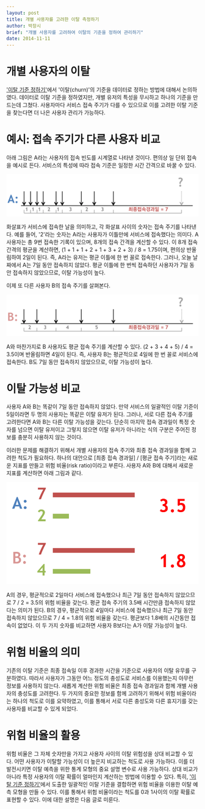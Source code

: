 ```yaml
---
layout: post
title: 개별 사용자를 고려한 이탈 측정하기
author: 박장시
brief: "개별 사용자를 고려하여 이탈의 기준을 정하여 관리하기"
date: 2014-11-11
---
```


# 개별 사용자의 이탈

['이탈 기준 정하기'](http://www.boxnwhis.kr/2014/09/15/make_a_criterion_for_churn.html)에서 '이탈(churn)'의 기준을 데이터로 정하는 방법에 대해서 논의하였다. 데이터로 이탈 기준을 정하였지만, 개별 유저의 특성을 무시하고 하나의 기준을 만드는데 그쳤다. 사용자마다 서비스 접속 주기가 다를 수 있으므로 이를 고려한 이탈 기준을 찾는다면 더 나은 사용자 관리가 가능하다.

# 예시: 접속 주기가 다른 사용자 비교

아래 그림은 A라는 사용자의 접속 빈도를 시계열로 나타낸 것이다. 편의상 일 단위 접속을 예시로 든다. 서비스의 특성에 따라 접속 기준은 일정한 시간 간격으로 바꿀 수 있다.

![userA](/img/posts/2014-11-11-measure_churn_for_individual_users/userA.jpg)

화살표가 서비스에 접속한 날을 의미하고, 각 화살표 사이의 숫자는 접속 주기를 나타낸다. 예를 들어, '2'라는 숫자는 A라는 사용자가 이틀만에 서비스에 접속했다는 의미다. A 사용자는 총 9번 접속한 기록이 있으며, 8개의 접속 간격을 계산할 수 있다. 이 8개 접속 간격의 평균을 계산하면, (1 + 1 + 1 + 2 + 1 + 3 + 2 + 3) / 8 = 1.75이며, 편의상 반올림하여 2일이 된다. 즉, A라는 유저는 평균 이틀에 한 번 꼴로 접속한다. 그러나, 오늘 날짜에서 A는 7일 동안 접속하지 않았다. 평균 이틀에 한 번씩 접속하던 사용자가 7일 동안 접속하지 않았으므로, 이탈 가능성이 높다.

이제 또 다른 사용자 B의 접속 주기를 살펴본다.

![userB](/img/posts/2014-11-11-measure_churn_for_individual_users/userB.jpg)

A와 마찬가지로 B 사용자도 평균 접속 주기를 계산할 수 있다. (2 + 3 + 4 + 5) / 4 = 3.5이며 반올림하면 4일이 된다. 즉, 사용자 B는 평균적으로 4일에 한 번 꼴로 서비스에 접속한다. B도 7일 동안 접속하지 않았으므로, 이탈 가능성이 높다.

# 이탈 가능성 비교

사용자 A와 B는 똑같이 7일 동안 접속하지 않았다. 만약 서비스의 일괄적인 이탈 기준이 5일이라면 두 명의 사용자는 똑같은 이탈 유저가 된다. 그러나, 서로 다른 접속 주기를 고려한다면 A와 B는 다른 이탈 가능성을 갖는다. 단순히 마지막 접속 경과일이 특정 숫자를 넘으면 이탈 유저이고 그렇지 않으면 이탈 유저가 아니라는 식의 구분은 주어진 정보를 충분히 사용하지 않는 것이다.

이러한 문제를 해결하기 위해서 개별 사용자의 접속 주기와 최종 접속 경과일을 함께 고려한 척도가 필요하다. 하나의 대안으로 [최종 접속 경과일] / [평균 접속 주기]라는 새로운 지표를 만들고 위험 비율(risk ratio)이라고 부른다. 사용자 A와 B에 대해서 새로운 지표를 계산하면 아래 그림과 같다.

![riskratio](/img/posts/2014-11-11-measure_churn_for_individual_users/riskratio.jpg)

A의 경우, 평균적으로 2일마다 서비스에 접속했으나 최근 7일 동안 접속하지 않았으므로 7 / 2 = 3.5의 위험 비율을 갖는다. 평균 접속 주기의 3.5배 시간만큼 접속하지 않았다는 의미가 된다. B의 경우, 평균적으로 4일마다 서비스에 접속했으나 최근 7일 동안 접속하지 않았으므로 7 / 4 = 1.8의 위험 비율을 갖는다. 평균보다 1.8배의 시간동안 접속이 없었다. 이 두 가지 숫자를 비교하면 사용자 B보다는 A가 이탈 가능성이 높다.

# 위험 비율의 의미

기존의 이탈 기준은 최종 접속일 이후 경과한 시간을 기준으로 사용자의 이탈 유무를 구분하였다. 따라서 사용자가 그동안 어느 정도의 충성도로 서비스를 이용했는지 아무런 정보를 사용하지 않는다. 새롭게 계산한 위험 비율은 최종 접속 경과일과 함께 개별 사용자의 충성도를 고려한다. 두 가지의 중요한 정보를 함께 고려하기 위해서 위험 비율이라는 하나의 척도로 이를 요약하였고, 이를 통해서 서로 다른 충성도와 다른 휴지기를 갖는 사용자를 비교할 수 있게 되었다.

# 위험 비율의 활용

위험 비율은 그 자체 숫자만을 가지고 사용자 사이의 이탈 위험성을 상대 비교할 수 있다. 어떤 사용자가 이탈할 가능성이 더 높은지 비교하는 척도로 사용 가능하다. 이를 더 발전시키면 이탈 예측을 위한 통계 모형의 중요 설명 변수로 사용 가능하다. 상대 비교가 아니라 특정 사용자의 이탈 확률이 얼마인지 계산하는 방법에 이용할 수 있다. 특히, ['이탈 기준 정하기'](http://www.boxnwhis.kr/2014/09/15/make_a_criterion_for_churn.html)에서 도출한 일괄적인 이탈 기준을 결합하면 위험 비율을 이용한 이탈 예측 모형을 만들 수 있다. 이를 통해서 위험 비율이라는 척도를 0과 1사이의 이탈 확률로 표현할 수 있다. 이에 대한 설명은 다음 글로 미룬다.